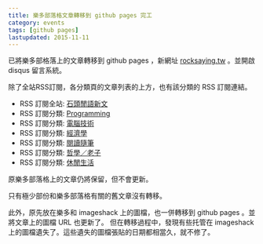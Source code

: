 ```yaml
---
title: 樂多部落格文章轉移到 github pages 完工
category: events
tags: [github pages]
lastupdated: 2015-11-11
---
```


已將樂多部格落上的文章轉移到 github pages ，新網址 <a href="http://rocksaying.tw">rocksaying.tw</a> 。並開啟 disqus 留言系統。

除了全站RSS訂閱，各分類頁的文章列表的上方，也有該分類的 RSS 訂閱連結。

* RSS 訂閱全站: [石頭閒語新文](http://rocksaying.tw/feed.xml)
* RSS 訂閱分類: [Programming](http://rocksaying.tw/categories/programming.xml)
* RSS 訂閱分類: [電腦技術](http://rocksaying.tw/categories/computer.xml)
* RSS 訂閱分類: [經濟學](http://rocksaying.tw/categories/economics.xml)
* RSS 訂閱分類: [閱讀隨筆](http://rocksaying.tw/categories/reading.xml)
* RSS 訂閱分類: [哲學／老子](http://rocksaying.tw/categories/philosophy.xml)
* RSS 訂閱分類: [休閒生活](http://rocksaying.tw/categories/life.xml)

<!--more-->

原樂多部落格上的文章仍將保留，但不會更新。

只有極少部份和樂多部落格有關的舊文章沒有轉移。

此外，原先放在樂多和 imageshack 上的圖檔，也一併轉移到 github pages 。並將文章上的圖檔 URL 也更新了。
但在轉移過程中，發現有些托管在 imageshack 上的圖檔遺失了。這些遺失的圖檔張貼的日期都相當久，就不修了。

